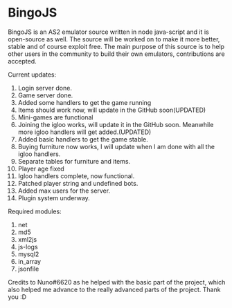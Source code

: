 # BingoJS

BingoJS is an AS2 emulator source written in node java-script and it is open-source as well. The source will be worked on to make it more better, stable and of course exploit free. The main purpose of this source is to help other users in the community to build their own emulators, contributions are accepted.

Current updates:

1. Login server done.
2. Game server done.
3. Added some handlers to get the game running
4. Items should work now, will update in the GitHub soon(UPDATED)
5. Mini-games are functional
6. Joining the igloo works, will update it in the GitHub soon. Meanwhile more igloo handlers will get added.(UPDATED)
7. Added basic handlers to get the game stable.
8. Buying furniture now works, I will update when I am done with all the igloo handlers.
9. Separate tables for furniture and items.
10. Player age fixed
11. Igloo handlers complete, now functional.
12. Patched player string and undefined bots.
13. Added max users for the server.
14. Plugin system underway.

Required modules:

1. net
2. md5
3. xml2js
4. js-logs
5. mysql2
6. in_array
7. jsonfile

Credits to Nuno#6620 as he helped with the basic part of the project, which also helped me advance to the really advanced parts of the project. Thank you :D

